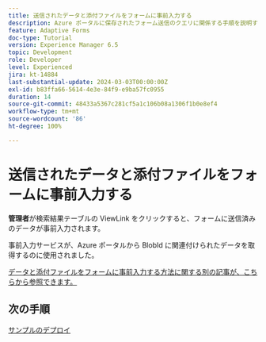 ```yaml
---
title: 送信されたデータと添付ファイルをフォームに事前入力する
description: Azure ポータルに保存されたフォーム送信のクエリに関係する手順を説明するマルチパートチュートリアル
feature: Adaptive Forms
doc-type: Tutorial
version: Experience Manager 6.5
topic: Development
role: Developer
level: Experienced
jira: kt-14884
last-substantial-update: 2024-03-03T00:00:00Z
exl-id: b83ffa66-5614-4e3e-84f9-e9ba57fc0955
duration: 14
source-git-commit: 48433a5367c281cf5a1c106b08a1306f1b0e8ef4
workflow-type: tm+mt
source-wordcount: '86'
ht-degree: 100%

---
```


# 送信されたデータと添付ファイルをフォームに事前入力する

**管理者**&#x200B;が検索結果テーブルの ViewLink をクリックすると、フォームに送信済みのデータが事前入力されます。

事前入力サービスが、Azure ポータルから BlobId に関連付けられたデータを取得するのに使用されました。

[データと添付ファイルをフォームに事前入力する方法に関する別の記事が、こちらから参照できます。](https://experienceleague.adobe.com/docs/experience-manager-learn/forms/prefill-form-with-data-attachments/introduction.html?lang=ja)

## 次の手順

[サンプルのデプロイ](./part5.md)
